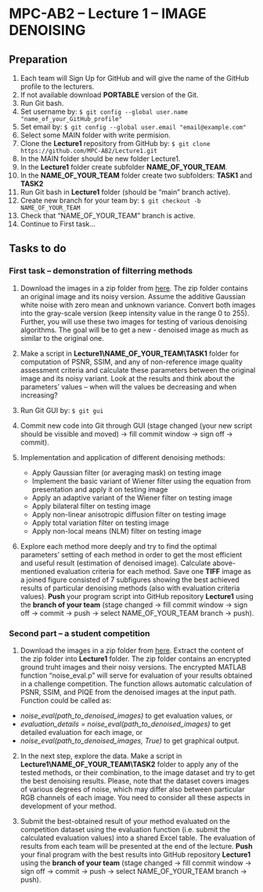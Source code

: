 # MPC-AB2 – Lecture 1 – IMAGE DENOISING

## Preparation

1. Each team will Sign Up for GitHub and will give the name of the GitHub profile to the lecturers.
2. If not available download **PORTABLE** version of the Git.
3. Run Git bash.
4. Set username by: `$ git config --global user.name "name_of_your_GitHub_profile"`
5. Set email by: `$ git config --global user.email "email@example.com"`
6. Select some MAIN folder with write permision.
7. Clone the **Lecture1** repository from GitHub by: `$ git clone https://github.com/MPC-AB2/Lecture1.git`
8. In the MAIN folder should be new folder Lecture1.
9. In the **Lecture1** folder create subfolder **NAME_OF_YOUR_TEAM**.
10. In the **NAME_OF_YOUR_TEAM** folder create two subfolders: **TASK1** and **TASK2**
11. Run Git bash in **Lecture1** folder (should be “main” branch active).
12. Create new branch for your team by: `$ git checkout -b NAME_OF_YOUR_TEAM`
13. Check that  “NAME_OF_YOUR_TEAM” branch is active.
14. Continue to First task...

## Tasks to do

### First task – demonstration of filterring methods

1. Download the images in a zip folder from [here](https://www.vut.cz/www_base/vutdisk.php?i=283822a7cc). The zip folder contains an original image and its noisy version. Assume the additive Gaussian white noise with zero mean and unknown variance. Convert both images into the gray-scale version (keep intensity value in the range 0 to 255). Further, you will use these two images for testing of various denoising algorithms. The goal will be to get a new - denoised image as much as similar to the original one.

2. Make a script in **Lecture1\NAME_OF_YOUR_TEAM\TASK1** folder for computation of PSNR, SSIM, and any of non-reference image quality assessment criteria and calculate these parameters between the original image and its noisy variant. Look at the results and think about the parameters’ values – when will the values be decreasing and when increasing?

3. Run Git GUI by: `$ git gui`
4. Commit new code into Git through GUI (stage changed (your new script should be vissible and moved) -> fill commit window -> sign off -> commit).

5. Implementation and application of different denoising methods:
   * Apply Gaussian filter (or averaging mask) on testing image
   * Implement the basic variant of Wiener filter using the equation from presentation and apply it on testing image
   * Apply an adaptive variant of the Wiener filter on testing image
   * Apply bilateral filter on testing image
   * Apply non-linear anisotropic diffusion filter on testing image
   * Apply total variation filter on testing image
   * Apply non-local means (NLM) filter on testing image

6. Explore each method more deeply and try to find the optimal parameters’ setting of each method in order to get the most efficient and useful result (estimation of denoised image). Calculate above-mentioned evaluation criteria for each method. Save one **TIFF** image as a joined figure consisted of 7 subfigures showing the best achieved results of particular denoising methods (also with evaluation criteria values). **Push** your program script into GitHub repository **Lecture1** using the **branch of your team** (stage changed -> fill commit window -> sign off -> commit -> push -> select NAME_OF_YOUR_TEAM branch -> push).

### Second part – a student competition

1. Download the images in a zip folder from [here](https://www.vut.cz/www_base/vutdisk.php?i=283824a5ed). Extract the content of the zip folder into **Lecture1** folder. The zip folder contains an encrypted ground truht images and their noisy versions. The encrypted MATLAB function “noise_eval.p” will serve for evaluation of your results obtained in a challenge competition. The function allows automatic calculation of PSNR, SSIM, and PIQE from the denoised images at the input path. Function could be called as:

* *noise_eval(path_to_denoised_images)* to get evaluation values, or
* *evaluation_details = noise_eval(path_to_denoised_images)* to get detailed evaluation for each image, or
* *noise_eval(path_to_denoised_images, True)* to get graphical output.

2. In the next step, explore the data. Make a script in **Lecture1\NAME_OF_YOUR_TEAM\TASK2** folder to apply any of the tested methods, or their combination, to the image dataset and try to get the best denoising results. Please, note that the dataset covers images of various degrees of noise, which may differ also between particular RGB channels of each image. You need to consider all these aspects in development of your method.

3. Submit the best-obtained result of your method evaluated on the competition dataset using the evaluation function (i.e. submit the calculated evaluation values) into a shared Excel table. The evaluation of results from each team will be presented at the end of the lecture. **Push** your final program with the best results into GitHub repository **Lecture1** using the **branch of your team** (stage changed -> fill commit window -> sign off -> commit -> push -> select NAME_OF_YOUR_TEAM branch -> push).
